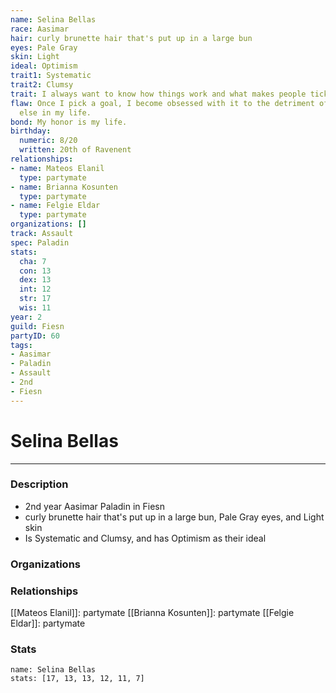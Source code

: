 ```yaml
---
name: Selina Bellas
race: Aasimar
hair: curly brunette hair that's put up in a large bun
eyes: Pale Gray
skin: Light
ideal: Optimism
trait1: Systematic
trait2: Clumsy
trait: I always want to know how things work and what makes people tick.
flaw: Once I pick a goal, I become obsessed with it to the detriment of everything
  else in my life.
bond: My honor is my life.
birthday:
  numeric: 8/20
  written: 20th of Ravenent
relationships:
- name: Mateos Elanil
  type: partymate
- name: Brianna Kosunten
  type: partymate
- name: Felgie Eldar
  type: partymate
organizations: []
track: Assault
spec: Paladin
stats:
  cha: 7
  con: 13
  dex: 13
  int: 12
  str: 17
  wis: 11
year: 2
guild: Fiesn
partyID: 60
tags:
- Aasimar
- Paladin
- Assault
- 2nd
- Fiesn
---
```

# Selina Bellas
---
### Description
- 2nd year Aasimar Paladin in Fiesn
- curly brunette hair that's put up in a large bun, Pale Gray eyes, and Light skin
- Is Systematic and Clumsy, and has Optimism as their ideal

### Organizations
### Relationships
[[Mateos Elanil]]: partymate
[[Brianna Kosunten]]: partymate
[[Felgie Eldar]]: partymate
### Stats
```statblock
name: Selina Bellas
stats: [17, 13, 13, 12, 11, 7]
```